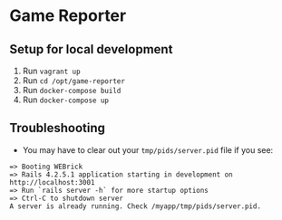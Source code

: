 # Game Reporter

## Setup for local development

1. Run `vagrant up`
2. Run `cd /opt/game-reporter`
3. Run `docker-compose build`
3. Run `docker-compose up`

## Troubleshooting
* You may have to clear out your `tmp/pids/server.pid` file if you see:
```
=> Booting WEBrick
=> Rails 4.2.5.1 application starting in development on http://localhost:3001
=> Run `rails server -h` for more startup options
=> Ctrl-C to shutdown server
A server is already running. Check /myapp/tmp/pids/server.pid.
```
